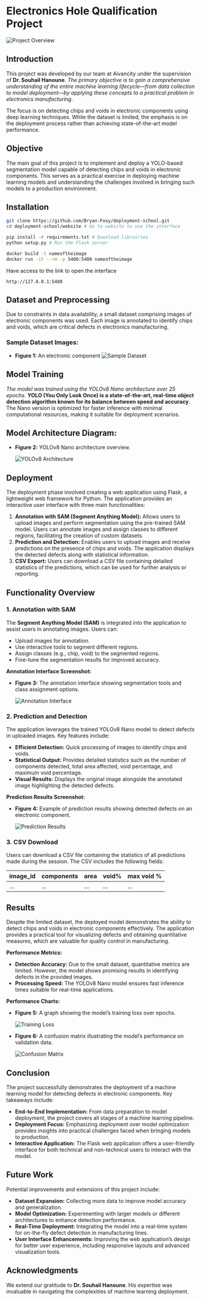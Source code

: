 # Electronics Hole Qualification Project

![Project Overview](./saves/imgs/Capture_decran_2024-11-14_17.00.07.png)

## Introduction

This project was developed by our team at Aivancity under the supervision of **Dr. Souhail Hanoune**. *The primary objective is to gain a comprehensive understanding of the entire machine learning lifecycle—from data collection to model deployment—by applying these concepts to a practical problem in electronics manufacturing*.

The focus is on detecting chips and voids in electronic components using deep learning techniques. While the dataset is limited, the emphasis is on the deployment process rather than achieving state-of-the-art model performance.

## Objective

The main goal of this project is to implement and deploy a YOLO-based segmentation model capable of detecting chips and voids in electronic components. This serves as a practical exercise in deploying machine learning models and understanding the challenges involved in bringing such models to a production environment.

## Installation
```bash
git clone https://github.com/Bryan-Foxy/deployment-school.git
cd deployment-school/website # Go to website to use the interface
```

```python
pip install -r requirements.txt # Download librairies
python setup.py # Run the Flask server
```

```bash
docker build -t nameoftheimage
docker run -it --rm -p 5400:5400 nameoftheimage
```

Have access to the link to open the interface
```
http://127.0.0.1:5400
```

## Dataset and Preprocessing

Due to constraints in data availability, a small dataset comprising images of electronic components was used. Each image is annotated to identify chips and voids, which are critical defects in electronics manufacturing.

### Sample Dataset Images:
- **Figure 1:** An electronic component 
  ![Sample Dataset](./Chip_Segmentation.v1i.yolov8/valid/images/24_jpg.rf.95aa6cc6093960a3deba47178dc4a314.jpg)

## Model Training

*The model was trained using the YOLOv8 Nano architecture over 25 epochs*. **YOLO (You Only Look Once) is a state-of-the-art, real-time object detection algorithm known for its balance between speed and accuracy**. The Nano version is optimized for faster inference with minimal computational resources, making it suitable for deployment scenarios.

## Model Architecture Diagram:
- **Figure 2:** YOLOv8 Nano architecture overview.

  ![YOLOv8 Architecture](./saves/imgs/yolo8_architecture.jpg)

## Deployment

The deployment phase involved creating a web application using Flask, a lightweight web framework for Python. The application provides an interactive user interface with three main functionalities:

1. **Annotation with SAM (Segment Anything Model):** Allows users to upload images and perform segmentation using the pre-trained SAM model. Users can annotate images and assign classes to different regions, facilitating the creation of custom datasets.
2. **Prediction and Detection:** Enables users to upload images and receive predictions on the presence of chips and voids. The application displays the detected defects along with statistical information.
3. **CSV Export:** Users can download a CSV file containing detailed statistics of the predictions, which can be used for further analysis or reporting.

## Functionality Overview

### 1. Annotation with SAM

The **Segment Anything Model (SAM)** is integrated into the application to assist users in annotating images. Users can:

- Upload images for annotation.
- Use interactive tools to segment different regions.
- Assign classes (e.g., chip, void) to the segmented regions.
- Fine-tune the segmentation results for improved accuracy.

**Annotation Interface Screenshot:**
- **Figure 3:** The annotation interface showing segmentation tools and class assignment options.

  ![Annotation Interface](./saves/imgs/Capture_decran_2024-11-14_17.07.49.png)

### 2. Prediction and Detection

The application leverages the trained YOLOv8 Nano model to detect defects in uploaded images. Key features include:

- **Efficient Detection:** Quick processing of images to identify chips and voids.
- **Statistical Output:** Provides detailed statistics such as the number of components detected, total area affected, void percentage, and maximum void percentage.
- **Visual Results:** Displays the original image alongside the annotated image highlighting the detected defects.

**Prediction Results Screenshot:**
- **Figure 4:** Example of prediction results showing detected defects on an electronic component.

  ![Prediction Results](./saves/imgs/Capture_decran_2024-11-14_17.06.53.png)

### 3. CSV Download

Users can download a CSV file containing the statistics of all predictions made during the session. The CSV includes the following fields:

| image_id | components | area | void% | max void % |
|----------|------------|------|-------|------------|
| ...      | ...        | ...  | ...   | ...        |

## Results

Despite the limited dataset, the deployed model demonstrates the ability to detect chips and voids in electronic components effectively. The application provides a practical tool for visualizing defects and obtaining quantitative measures, which are valuable for quality control in manufacturing.

**Performance Metrics:**

- **Detection Accuracy:** Due to the small dataset, quantitative metrics are limited. However, the model shows promising results in identifying defects in the provided images.
- **Processing Speed:** The YOLOv8 Nano model ensures fast inference times suitable for real-time applications.

**Performance Charts:**

- **Figure 5:** A graph showing the model’s training loss over epochs.

  ![Training Loss](./weights/runs/segment/train/BoxP_curve.png)

- **Figure 6:** A confusion matrix illustrating the model’s performance on validation data.

  ![Confusion Matrix](./weights/runs/segment/train/confusion_matrix.png)

## Conclusion

The project successfully demonstrates the deployment of a machine learning model for detecting defects in electronic components. Key takeaways include:

- **End-to-End Implementation:** From data preparation to model deployment, the project covers all stages of a machine learning pipeline.
- **Deployment Focus:** Emphasizing deployment over model optimization provides insights into practical challenges faced when bringing models to production.
- **Interactive Application:** The Flask web application offers a user-friendly interface for both technical and non-technical users to interact with the model.

## Future Work

Potential improvements and extensions of this project include:

- **Dataset Expansion:** Collecting more data to improve model accuracy and generalization.
- **Model Optimization:** Experimenting with larger models or different architectures to enhance detection performance.
- **Real-Time Deployment:** Integrating the model into a real-time system for on-the-fly defect detection in manufacturing lines.
- **User Interface Enhancements:** Improving the web application’s design for better user experience, including responsive layouts and advanced visualization tools.

## Acknowledgments

We extend our gratitude to **Dr. Souhail Hanoune**. His expertise was invaluable in navigating the complexities of machine learning deployment.